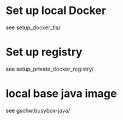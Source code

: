 # Set up local Docker
see setup_docker_tls/

# Set up registry
see setup_private_docker_registry/

# local base java image
see gschw.busybox-java/


